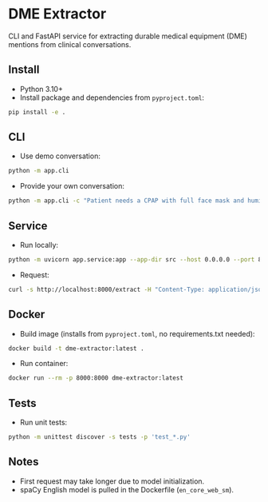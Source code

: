 # DME Extractor

CLI and FastAPI service for extracting durable medical equipment (DME) mentions from clinical conversations.

## Install

- Python 3.10+
- Install package and dependencies from `pyproject.toml`:

```bash
pip install -e .
```

## CLI

- Use demo conversation:

```bash
python -m app.cli
```

- Provide your own conversation:

```bash
python -m app.cli -c "Patient needs a CPAP with full face mask and humidifier."
```

## Service

- Run locally:

```bash
python -m uvicorn app.service:app --app-dir src --host 0.0.0.0 --port 8000
```

- Request:

```bash
curl -s http://localhost:8000/extract -H "Content-Type: application/json" -d '{"text":"Patient needs a CPAP with full face mask..."}'
```

## Docker

- Build image (installs from `pyproject.toml`, no requirements.txt needed):

```bash
docker build -t dme-extractor:latest .
```

- Run container:

```bash
docker run --rm -p 8000:8000 dme-extractor:latest
```

## Tests

- Run unit tests:

```bash
python -m unittest discover -s tests -p 'test_*.py'
```

## Notes

- First request may take longer due to model initialization.
- spaCy English model is pulled in the Dockerfile (`en_core_web_sm`).
